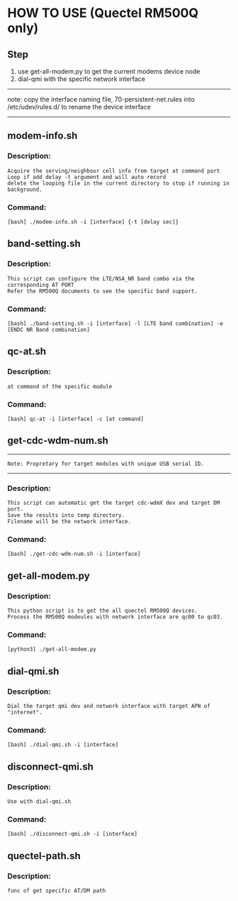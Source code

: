 # HOW TO USE (Quectel RM500Q only)   
## Step  
1. use get-all-modem.py to get the current modems device node 
2. dial-qmi with the specific network interface
***
note: copy the interface naming file, 70-persistent-net.rules into /etc/udev/rules.d/ to rename the device interface
***

## modem-info.sh  
### Description:  
    Acquire the serving/neighbour cell info from target at command port   
    Loop if add delay -t argument and will auto record 
    delete the looping file in the current directory to stop if running in background.   
### Command:  
    [bash] ./modem-info.sh -i [interface] {-t [delay sec]}   
  
## band-setting.sh   
### Description:  
    This script can configure the LTE/NSA_NR band combo via the corresponding AT PORT  
    Refer the RM500Q documents to see the specific band support. 
### Command:   
    [bash] ./band-setting.sh -i [interface] -l [LTE band combination] -e [ENDC NR Band combination]  

## qc-at.sh  
### Description:  
    at command of the specific module   
### Command:   
    [bash] qc-at -i [interface] -c [at command]   

## get-cdc-wdm-num.sh  
***
    Note: Propretary for target modules with unique USB serial ID.
***
### Description:  
    This script can automatic get the target cdc-wdmX dev and target DM port.  
    Save the results into temp directory.   
    Filename will be the network interface.   
### Command:   
    [bash] ./get-cdc-wdm-num.sh -i [interface]    

## get-all-modem.py  
### Description:  
    This python script is to get the all quectel RM500Q devices.   
    Process the RM500Q modeules with network interface are qc00 to qc03.   
### Command:   
    [python3] ./get-all-modem.py  

## dial-qmi.sh   
### Description:  
    Dial the target qmi dev and network interface with target APN of "internet".  
### Command:   
    [bash] ./dial-qmi.sh -i [interface]  
   
## disconnect-qmi.sh   
### Description:   
    Use with dial-qmi.sh   
### Command:  
    [bash] ./disconnect-qmi.sh -i [interface]  
## quectel-path.sh   
### Description:   
    func of get specific AT/DM path
